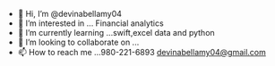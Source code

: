 - 👋 Hi, I’m @devinabellamy04
- 👀 I’m interested in ... Financial analytics
- 🌱 I’m currently learning ...swift,excel data and python
- 💞️ I’m looking to collaborate on ... 
- 📫 How to reach me ...980-221-6893  devinabellamy04@gmail.com

<!---
devinabellamy04/devinabellamy04 is a ✨ special ✨ repository because its `README.md` (this file) appears on your GitHub profile.
You can click the Preview link to take a look at your changes.
--->
